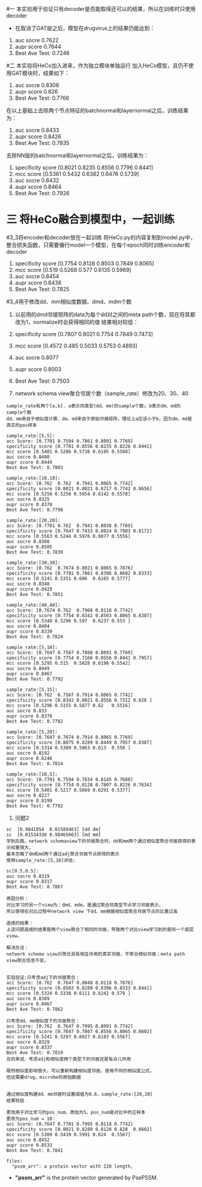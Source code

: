 
#一 本实验用于验证只有decoder是否能取得还可以的结果，所以在训练时只使用decoder
* 在取消了GAT层之后，模型在drugvirus上的结果仍能达到：
1. auc socre 0.7622
2. aupr score 0.7644 
3. Best Ave Test: 0.7246

#二 本实验将HeCo加入进来，作为独立模块单独运行
加入HeCo模型，且仍不使用GAT模块时，结果如下：
1. auc socre 0.8306
2. aupr score 0.826
3. Best Ave Test: 0.7766

在以上基础上去除两个节点特征的batchnormal和layernormal之后，训练结果为：
1. auc socre 0.8433
2. aupr score 0.8426
3. Best Ave Test: 0.7835

去除NN层的batchnormal和layernormal之后，训练结果为：
1. specificity score [0.8021 0.8235 0.8556 0.7796 0.8441]
2. mcc score [0.5361 0.5432 0.6382 0.6476 0.5739]
3. auc socre 0.8432
4. aupr score 0.8464
5. Best Ave Test: 0.7926


# 三 将HeCo融合到模型中，一起训练


#3_3将encoder和decoder放在一起训练
将HeCo.py的内容复制到model.py中，整合损失函数，只需要循行model一个模型，在每个epoch同时训练encoder和decoder
1. specificity score [0.7754 0.8128 0.8503 0.7849 0.8065]
2. mcc score [0.519  0.5268 0.577  0.6135 0.5969]
3. auc socre 0.8454
4. aupr score 0.8438
5. Best Ave Test: 0.7825

#3_4用于修改dd、mm相似度数据、dmd、mdm个数
1. 以前用的dmd邻接矩阵的data为每个dd对之间的meta path个数，现在将其都改为1，normalize时会获得相同的值
结果相对较低：
1. specificity score [0.7807 0.8021 0.7754 0.7849 0.7473]
2. mcc score [0.4572 0.485  0.5033 0.5753 0.4893]
3. auc socre 0.8077
4. aupr score 0.8003
5. Best Ave Test: 0.7503

2. network schema view聚合邻居个数（sample_rate）修改为20、30、40

```
sample_rate有两个[a,b]. a表示同类型(dd、mm)的sample个数; b表示dm、md的sample个数
dd、mm来自于相似度计算、dm、md来自于原始邻接矩阵，理论上a应该小于b，因为dm、md是真实的pos样本

sample_rate:[5,5]:
acc Score: [0.7701 0.7594 0.7861 0.8091 0.7769]
specificity score [0.7701 0.8556 0.8235 0.8226 0.8441]
mcc score [0.5401 0.5286 0.5738 0.6185 0.5588]
auc socre 0.8408
aupr score 0.8449
Best Ave Test: 0.7803

sample_rate:[10,10]:
acc Score: [0.762  0.762  0.7941 0.8065 0.7742]
specificity score [0.8021 0.8021 0.8717 0.7742 0.8656]
mcc score [0.5258 0.5258 0.5954 0.6142 0.5578]
auc socre 0.8325
aupr score 0.8378
Best Ave Test: 0.7798

sample_rate:[20,20]:
acc Score: [0.7781 0.762  0.7941 0.8038 0.7769]
specificity score [0.7647 0.7433 0.8824 0.7903 0.8172]
mcc score [0.5563 0.5244 0.5976 0.6077 0.5556]
auc socre 0.8388
aupr score 0.8505
Best Ave Test: 0.7830

sample_rate:[30,30]:
acc Score: [0.762  0.7674 0.8021 0.8065 0.7876]
specificity score [0.7701 0.7861 0.8396 0.8602 0.8333]
mcc score [0.5241 0.5351 0.606  0.6165 0.5777]
auc socre 0.8348
aupr score 0.8429
Best Ave Test: 0.7851

sample_rate:[40,40]:
acc Score: [0.7674 0.762  0.7968 0.8118 0.7742]
specificity score [0.7754 0.8342 0.8503 0.8065 0.8387]
mcc score [0.5348 0.5296 0.597  0.6237 0.553 ]
auc socre 0.8404
aupr score 0.8339
Best Ave Test: 0.7824

sample_rate:[5,10]:
acc Score: [0.7647 0.7567 0.7888 0.8091 0.7769]
specificity score [0.7754 0.7166 0.8556 0.8441 0.7957]
mcc score [0.5295 0.515  0.5828 0.6198 0.5542]
auc socre 0.8449
aupr score 0.8467
Best Ave Test: 0.7792

sample_rate:[5,15]:
acc Score: [0.762  0.7567 0.7914 0.8065 0.7742]
specificity score [0.8342 0.8021 0.8556 0.7312 0.828 ]
mcc score [0.5296 0.5155 0.5877 0.62   0.5516]
auc socre 0.833
aupr score 0.8378
Best Ave Test: 0.7782

sample_rate:[5,20]:
acc Score: [0.7647 0.7674 0.7914 0.8065 0.7769]
specificity score [0.8075 0.8289 0.8449 0.7957 0.8387]
mcc score [0.5314 0.5389 0.5863 0.613  0.558 ]
auc socre 0.8192
aupr score 0.8246
Best Ave Test: 0.7814

sample_rate:[10,5]:
acc Score: [0.7701 0.7594 0.7834 0.8145 0.7688]
specificity score [0.7754 0.8128 0.7807 0.8226 0.7634]
mcc score [0.5401 0.5217 0.5669 0.6291 0.5377]
auc socre 0.8227
aupr score 0.8199
Best Ave Test: 0.7792
```

1.  问题2
```
sc  [0.9841054  0.01589463] [dd dm]
sc  [0.01534336 0.98465663] [md mm]
学到后面，network schemaview下的邻居聚合时，dd和mm两个通过相似度聚合邻居获得的表示权重很大，
基本忽略了dm和md两个通过adj聚合邻居节点获得的表示
使用sample_rate:[5,10]评估:

sc[0.5,0.5]:
auc socre 0.8319
aupr score 0.8317
Best Ave Test: 0.7867

原因分析：
对比学习的另一个view为：dmd、mdm，是通过聚合同类型节点学习邻居表示，
所以使得在对比过程中network view 下dd、mm根据相似度聚合邻居节点的比重过高

造成的结果：
上述问题造成的结果是两个view聚合了相同的邻居，导致两个对比view学习到的是同一个底层view。

解决办法：
network schema view只聚合具有相互作用的真实邻居，不聚合相似邻居；meta path view聚合信息不变。


实验验证:只考虑adj下的邻居聚合：
acc Score: [0.762  0.7647 0.8048 0.8118 0.7876]
specificity score [0.8503 0.8289 0.8396 0.8333 0.8441]
mcc score [0.5324 0.5338 0.6111 0.6242 0.579 ]
auc socre 0.8389
aupr score 0.8467
Best Ave Test: 0.7862

只考虑dd、mm相似度下的邻居聚合：
acc Score: [0.762  0.7647 0.7995 0.8091 0.7742]
specificity score [0.7647 0.7807 0.8556 0.8065 0.8602]
mcc score [0.5241 0.5297 0.6027 0.6183 0.5567]
auc socre 0.8329
aupr score 0.8337
Best Ave Test: 0.7819
总的来说，考虑adj和相似度两个类型下的邻居还是有点儿作用

既然相似度影响很大，可以重新构建相似度邻居，使用不同的相似度公式。
但这需要drug、microbe的原始数据


通过相似度构建dd、mm邻居时设置阈值为0.6，sample_rate:[20,20]
结果较低

更改用于对比学习的pos_num，原始为5，pos_num是对比中的正样本
更改为pos_num = 10：
acc Score: [0.7647 0.7701 0.7995 0.8118 0.7742]
specificity score [0.8021 0.8289 0.8128 0.828  0.8602]
mcc score [0.5309 0.5439 0.5991 0.624  0.5567]
auc socre 0.8452
aupr score 0.8533 
Best Ave Test: 0.7841
```


```
files:
  "pssm_arr": a protein vector with 220 length,
```
* **"pssm_arr"** is the protein vector generated by PsePSSM.

